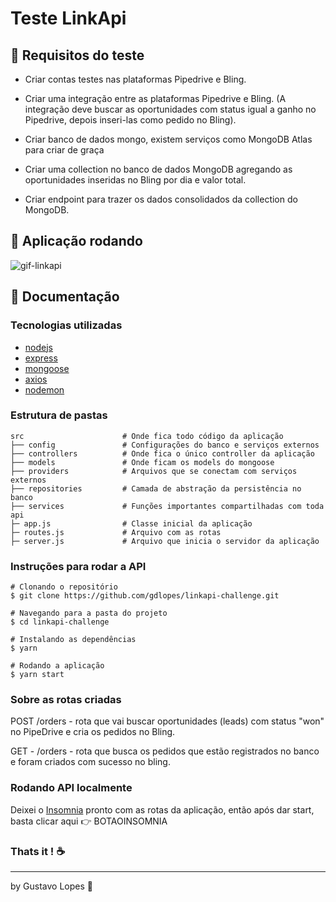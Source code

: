 # Teste LinkApi

## :rocket: Requisitos do teste

- Criar contas testes nas plataformas Pipedrive e Bling.

- Criar uma integração entre as plataformas Pipedrive e Bling. (A integração deve buscar as oportunidades com status igual a ganho no Pipedrive, depois inseri-las como pedido no Bling).

- Criar banco de dados mongo, existem serviços como MongoDB Atlas para criar de graça

- Criar uma collection no banco de dados MongoDB agregando as oportunidades inseridas no Bling por dia e valor total.

- Criar endpoint para trazer os dados consolidados da collection do MongoDB.

## :rocket: Aplicação rodando

![gif-linkapi](https://user-images.githubusercontent.com/39420270/84709039-f4012800-af37-11ea-935a-f7505d30cf18.gif)

## :scroll: Documentação

### Tecnologias utilizadas

- [nodejs](https://nodejs.org/en/)
- [express](https://expressjs.com/pt-br/)
- [mongoose](https://mongoosejs.com/)
- [axios](https://www.npmjs.com/package/axios)
- [nodemon](https://www.npmjs.com/package/nodemon)

### Estrutura de pastas

```
src                      # Onde fica todo código da aplicação
├── config               # Configurações do banco e serviços externos
├── controllers          # Onde fica o único controller da aplicação
├── models               # Onde ficam os models do mongoose
├── providers            # Arquivos que se conectam com serviços externos
├── repositories         # Camada de abstração da persistência no banco
├── services             # Funções importantes compartilhadas com toda api
├─ app.js                # Classe inicial da aplicação
├─ routes.js             # Arquivo com as rotas
├─ server.js             # Arquivo que inicia o servidor da aplicação
```

### Instruções para rodar a API

```
# Clonando o repositório
$ git clone https://github.com/gdlopes/linkapi-challenge.git

# Navegando para a pasta do projeto
$ cd linkapi-challenge

# Instalando as dependências
$ yarn

# Rodando a aplicação
$ yarn start
```

### Sobre as rotas criadas

POST /orders - rota que vai buscar oportunidades (leads) com status "won" no PipeDrive e cria os pedidos no Bling.

GET - /orders - rota que busca os pedidos que estão registrados no banco e foram criados com sucesso no bling.

### Rodando API localmente

Deixei o [Insomnia](https://insomnia.rest/) pronto com as rotas da aplicação, então após dar start, basta clicar aqui :point_right: BOTAOINSOMNIA

### Thats it ! :coffee:

---

by Gustavo Lopes :tada:
